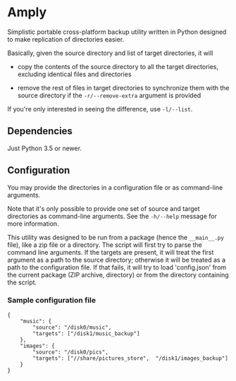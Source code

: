 # Amply

Simplistic portable cross-platform backup utility written in Python designed to make replication of directories easier.

Basically, given the source directory and list of target directories, it will

 - copy the contents of the source directory to all the target directories, excluding identical files and directories

 - remove the rest of files in target directories to synchronize them with the source directory if the `-r/--remove-extra` argument is provided

If you're only interested in seeing the difference, use `-l/--list`.

## Dependencies

Just Python 3.5 or newer.

## Configuration

You may provide the directories in a configuration file or as command-line arguments.

Note that it's only possible to provide one set of source and target directories as command-line arguments. See the `-h/--help` message for more information.

This utility was designed to be run from a package (hence the `__main__.py` file), like a zip file or a directory. The script will first try to parse the command line arguments. If the targets are present, it will treat the first argument as a path to the source directory; otherwise it will be treated as a path to the configuration file. If that fails, it will try to load 'config.json' from the current package (ZIP archive, directory) or from the directory containing the script.

### Sample configuration file

    {
        "music": {
            "source": "/disk0/music",
            "targets": ["/disk1/music_backup"]
        },
        "images": {
            "source": "/disk0/pics",
            "targets": ["//share/pictures_store",  "/disk1/images_backup"]
        }
    }
